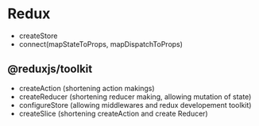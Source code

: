 # Redux

- createStore
- connect(mapStateToProps, mapDispatchToProps)

## @reduxjs/toolkit

- createAction (shortening action makings)
- createReducer (shortening reducer making, allowing mutation of state)
- configureStore (allowing middlewares and redux developement toolkit)
- createSlice (shortening createAction and create Reducer)
